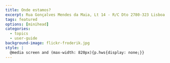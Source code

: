 ```yaml
---
title: Onde estamos?
excerpt: Rua Gonçalves Mendes da Maia, Lt 14 - R/C Dto 2780-323 Lisboa
tags: featured
options: [minihead]
categories:
  - topics
  - user-guide
background-image: flickr-froderik.jpg
style: |
  @media screen and (max-width: 820px){p.hws{display: none;}}  
---
```


